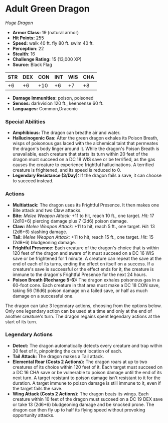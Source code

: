 # Adult Green Dragon

*Huge* *Dragon*

- **Armor Class:** 19 (natural armor)
- **Hit Points:** 255 
- **Speed:** walk 40 ft. fly 80 ft. swim 40 ft.
- **Perception**: 22
- **Stealth**: 16
- **Challenge Rating:** 15 (13,000 XP)
- **Source:** Black Flag

| STR | DEX | CON | INT | WIS | CHA |
| --- | --- | --- | --- | --- | --- |
| +6 | +6 | +10 | +6 | +7 | +8 |

- **Damage Immunities:** poison, poisoned
- **Senses:** darkvision 120 ft., keensense 60 ft.
- **Languages:** Common,Draconic

### Special Abilities

- **Amphibious:** The dragon can breathe air and water.
- **Hallucinogenic Gas:** After the green dragon exhales its Poison Breath, wisps of poisonous gas laced with the alchemical taint that permeates the dragon's body linger around it. While the dragon's Poison Breath is unavailable, each creature that starts its turn within 20 feet of the dragon must succeed on a DC 18 WIS save or be terrified, as the gas causes the creature to experience frightful hallucinations. A terrified creature is frightened, and its speed is reduced to 0.
- **Legendary Resistance (3/Day):** If the dragon fails a save, it can choose to succeed instead.

### Actions

- **Multiattack:** The dragon uses its Frightful Presence. It then makes one Bite attack and two Claw attacks.
- **Bite:** _Melee Weapon Attack:_ +11 to hit, reach 10 ft., one target. _Hit:_ 17 (2d10+6) piercing damage plus 7 (2d6) poison damage.
- **Claw:** _Melee Weapon Attack:_ +11 to hit, reach 5 ft., one target. _Hit:_ 13 (2d6+6) slashing damage.
- **Tail:** _Melee Weapon Attack:_ +11 to hit, reach 15 ft., one target. _Hit:_ 15 (2d8+6) bludgeoning damage.
- **Frightful Presence:** Each creature of the dragon's choice that is within 120 feet of the dragon and aware of it must succeed on a DC 16 WIS save or be frightened for 1 minute. A creature can repeat the save at the end of each of its turns, ending the effect on itself on a success. If a creature's save is successful or the effect ends for it, the creature is immune to the dragon's Frightful Presence for the next 24 hours.
- **Poison Breath (Recharge 5-6):** The dragon exhales poisonous gas in a 60-foot cone. Each creature in that area must make a DC 18 CON save, taking 56 (16d6) poison damage on a failed save, or half as much damage on a successful one.

The dragon can take 3 legendary actions, choosing from the options below. Only one legendary action can be used at a time and only at the end of another creature's turn. The dragon regains spent legendary actions at the start of its turn.

### Legendary Actions

- **Detect:** The dragon automatically detects every creature and trap within 30 feet of it, pinpointing the current location of each.
- **Tail Attack:** The dragon makes a Tail attack.
- **Elemental Roar (Costs 2 Actions):** The dragon roars at up to two creatures of its choice within 120 feet of it. Each target must succeed on a DC 16 CHA save or be vulnerable to poison damage until the end of its next turn. A target resistant to poison damage isn't resistant to it for the duration. A target immune to poison damage is still immune to it, even if the target fails the save.
- **Wing Attack (Costs 2 Actions):** The dragon beats its wings. Each creature within 10 feet of the dragon must succeed on a DC 19 DEX save or take 13 (2d6+6) bludgeoning damage and be knocked prone. The dragon can then fly up to half its flying speed without provoking opportunity attacks.
